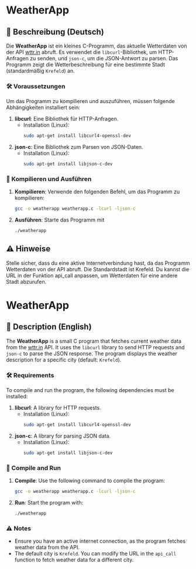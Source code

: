 # WeatherApp

## 📖 Beschreibung (Deutsch)

Die **WeatherApp** ist ein kleines C-Programm, das aktuelle Wetterdaten von der API [wttr.in](https://wttr.in) abruft. Es verwendet die `libcurl`-Bibliothek, um HTTP-Anfragen zu senden, und `json-c`, um die JSON-Antwort zu parsen. Das Programm zeigt die Wetterbeschreibung für eine bestimmte Stadt (standardmäßig `Krefeld`) an.

### 🛠️ Voraussetzungen

Um das Programm zu kompilieren und auszuführen, müssen folgende Abhängigkeiten installiert sein:

1. **libcurl**: Eine Bibliothek für HTTP-Anfragen.
   - Installation (Linux):  
     ```bash
     sudo apt-get install libcurl4-openssl-dev
     ```
2. **json-c**: Eine Bibliothek zum Parsen von JSON-Daten.
   - Installation (Linux):  
     ```bash
     sudo apt-get install libjson-c-dev
     ```

### 🚀 Kompilieren und Ausführen

1. **Kompilieren**:
   Verwende den folgenden Befehl, um das Programm zu kompilieren:
   ```bash
   gcc -o weatherapp weatherapp.c -lcurl -ljson-c

2. **Ausführen**:
    Starte das Programm mit
    ```bash
    ./weatherapp


## ⚠️ Hinweise
Stelle sicher, dass du eine aktive Internetverbindung hast, da das Programm Wetterdaten von der API abruft.
Die Standardstadt ist Krefeld. Du kannst die URL in der Funktion api_call anpassen, um Wetterdaten für eine andere Stadt abzurufen.    


# WeatherApp

## 📖 Description (English)

The **WeatherApp** is a small C program that fetches current weather data from the [wttr.in](https://wttr.in) API. It uses the `libcurl` library to send HTTP requests and `json-c` to parse the JSON response. The program displays the weather description for a specific city (default: `Krefeld`).

### 🛠️ Requirements

To compile and run the program, the following dependencies must be installed:

1. **libcurl**: A library for HTTP requests.
   - Installation (Linux):  
     ```bash
     sudo apt-get install libcurl4-openssl-dev
     ```
2. **json-c**: A library for parsing JSON data.
   - Installation (Linux):  
     ```bash
     sudo apt-get install libjson-c-dev
     ```

### 🚀 Compile and Run

1. **Compile**:
   Use the following command to compile the program:
   ```bash
   gcc -o weatherapp weatherapp.c -lcurl -ljson-c
   ```

2. **Run**:
   Start the program with:
   ```bash
   ./weatherapp
   ```

### ⚠️ Notes

- Ensure you have an active internet connection, as the program fetches weather data from the API.
- The default city is `Krefeld`. You can modify the URL in the `api_call` function to fetch weather data for a different city.